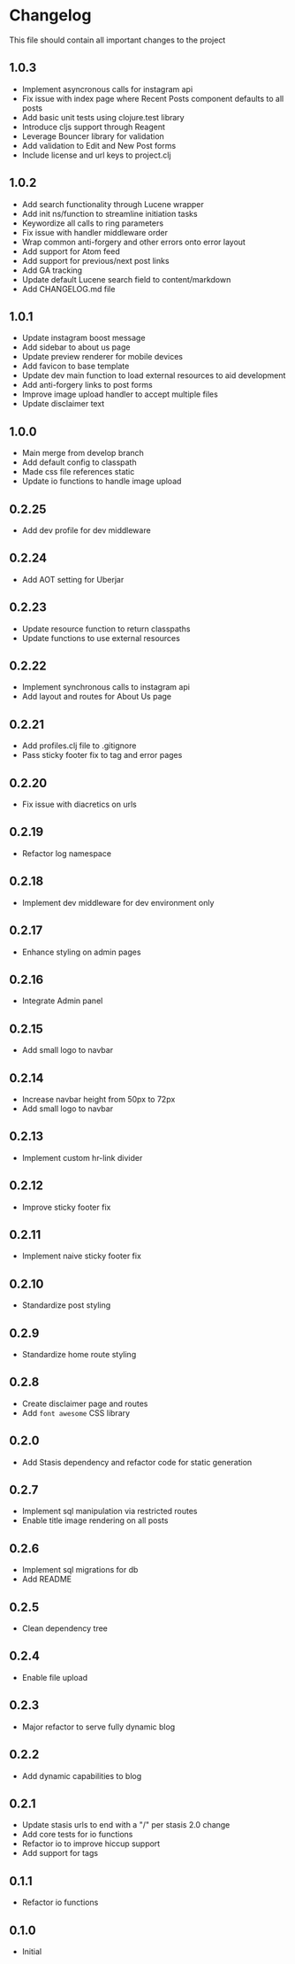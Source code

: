 # Changelog

This file should contain all important changes to the project

## 1.0.3
   - Implement asyncronous calls for instagram api
   - Fix issue with index page where Recent Posts component defaults to all posts
   - Add basic unit tests using clojure.test library
   - Introduce cljs support through Reagent
   - Leverage Bouncer library for validation
   - Add validation to Edit and New Post forms
   - Include license and url keys to project.clj

## 1.0.2
   - Add search functionality through Lucene wrapper
   - Add init ns/function to streamline initiation tasks
   - Keywordize all calls to ring parameters
   - Fix issue with handler middleware order
   - Wrap common anti-forgery and other errors onto error layout
   - Add support for Atom feed
   - Add support for previous/next post links
   - Add GA tracking
   - Update default Lucene search field to content/markdown
   - Add CHANGELOG.md file

## 1.0.1
   - Update instagram boost message
   - Add sidebar to about us page
   - Update preview renderer for mobile devices
   - Add favicon to base template
   - Update dev main function to load external resources to aid development
   - Add anti-forgery links to post forms
   - Improve image upload handler to accept multiple files
   - Update disclaimer text

## 1.0.0
   - Main merge from develop branch
   - Add default config to classpath
   - Made css file references static
   - Update io functions to handle image upload

## 0.2.25
   - Add dev profile for dev middleware

## 0.2.24
   - Add AOT setting for Uberjar

## 0.2.23
   - Update resource function to return classpaths
   - Update functions to use external resources

## 0.2.22
   - Implement synchronous calls to instagram api
   - Add layout and routes for About Us page

## 0.2.21
   - Add profiles.clj file to .gitignore
   - Pass sticky footer fix to tag and error pages

## 0.2.20
   - Fix issue with diacretics on urls

## 0.2.19
   - Refactor log namespace

## 0.2.18
   - Implement dev middleware for dev environment only

## 0.2.17
   - Enhance styling on admin pages

## 0.2.16
   - Integrate Admin panel

## 0.2.15
   - Add small logo to navbar

## 0.2.14
   - Increase navbar height from 50px to 72px
   - Add small logo to navbar

## 0.2.13
   - Implement custom hr-link divider

## 0.2.12
   - Improve sticky footer fix

## 0.2.11
   - Implement naive sticky footer fix

## 0.2.10
   - Standardize post styling

## 0.2.9
   - Standardize home route styling

## 0.2.8
   - Create disclaimer page and routes
   - Add `font awesome` CSS library

## 0.2.0
   - Add Stasis dependency and refactor code for static generation

## 0.2.7
   - Implement sql manipulation via restricted routes
   - Enable title image rendering on all posts

## 0.2.6
   - Implement sql migrations for db
   - Add README

## 0.2.5
   - Clean dependency tree

## 0.2.4
   - Enable file upload

## 0.2.3
   - Major refactor to serve fully dynamic blog

## 0.2.2
   - Add dynamic capabilities to blog

## 0.2.1
   - Update stasis urls to end with a "/" per stasis 2.0 change
   - Add core tests for io functions
   - Refactor io to improve hiccup support
   - Add support for tags

## 0.1.1
   - Refactor io functions

## 0.1.0
   - Initial
